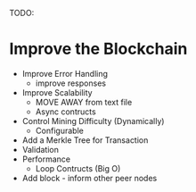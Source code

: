 TODO:

# Improve the Blockchain
- Improve Error Handling
  - improve responses 
- Improve Scalability
  - MOVE AWAY from text file
  - Async contructs
- Control Mining Difficulty (Dynamically)
  - Configurable
- Add a Merkle Tree for Transaction
- Validation
- Performance
  - Loop Contructs (Big O)
- Add block - inform other peer nodes





